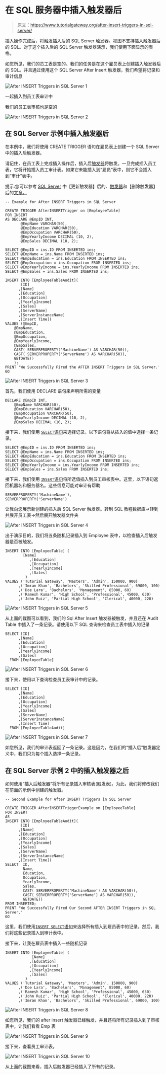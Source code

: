 # 在 SQL 服务器中插入触发器后

> 原文：<https://www.tutorialgateway.org/after-insert-triggers-in-sql-server/>

插入操作完成后，将触发插入后的 SQL Server 触发器。视图不支持插入触发器后的 SQL。对于这个插入后的 SQL Server 触发器演示，我们使用下面显示的表格。

如您所见，我们的员工表是空的。我们的任务是在这个雇员表上创建插入触发器后的 SQL。并且通过使用这个 SQL Server After Insert 触发器，我们希望将记录和审计信息

![After INSERT Triggers in SQL Server 1](img/4278a04ba02aeb13ed3310ced8d86479.png)

一起插入到员工表审计中

我们的员工表审核也是空的

![After INSERT Triggers in SQL Server 2](img/fd8302d8c5ad6ff3aab2bf6e72d14eb6.png)

## 在 SQL Server 示例中插入触发器后

在本例中，我们将使用 CREATE TRIGGER 语句在雇员表上创建一个 SQL Server 中的插入后触发器。

请记住，在员工表上完成插入操作后，插入后[触发器](https://www.tutorialgateway.org/triggers-in-sql-server/)将触发。一旦完成插入员工表，它将开始插入员工审计表。如果它未能插入到“雇员”表中，则它不会插入到“审计”表中。

提示:您可以参考 [SQL Server](https://www.tutorialgateway.org/sql/) 中【更新触发器】后的、[触发器](https://www.tutorialgateway.org/triggers-in-sql-server/)和【删除触发器】后的[文章。](https://www.tutorialgateway.org/after-delete-triggers-in-sql-server/)

```
-- Example for After INSERT Triggers in SQL Server

CREATE TRIGGER AfterINSERTTrigger on [EmployeeTable]
FOR INSERT 
AS DECLARE @EmpID INT,
	   @EmpName VARCHAR(50),
	   @EmpEducation VARCHAR(50),
	   @EmpOccupation VARCHAR(50),
	   @EmpYearlyIncome DECIMAL (10, 2), 
	   @EmpSales DECIMAL (10, 2); 

SELECT @EmpID = ins.ID FROM INSERTED ins;
SELECT @EmpName = ins.Name FROM INSERTED ins;
SELECT @EmpEducation = ins.Education FROM INSERTED ins;
SELECT @EmpOccupation = ins.Occupation FROM INSERTED ins;
SELECT @EmpYearlyIncome = ins.YearlyIncome FROM INSERTED ins;
SELECT @EmpSales = ins.Sales FROM INSERTED ins;

INSERT INTO [EmployeeTableAudit]( 
       [ID]
      ,[Name]
      ,[Education]
      ,[Occupation]
      ,[YearlyIncome]
      ,[Sales]
      ,[ServerName]
      ,[ServerInstanceName]
      ,[Insert Time])
VALUES (@EmpID,
	@EmpName,
	@EmpEducation,
	@EmpOccupation,
	@EmpYearlyIncome,
	@EmpSales,
	CAST( SERVERPROPERTY('MachineName') AS VARCHAR(50)), 
	CAST( SERVERPROPERTY('ServerName') AS VARCHAR(50)), 
	GETDATE()
	);
PRINT 'We Successfully Fired the AFTER INSERT Triggers in SQL Server.'
GO
```

![After INSERT Triggers in SQL Server 3](img/ea962805b734a789ba91ee273fb688d1.png)

首先，我们使用 DECLARE 语句来声明所需的变量

```
DECLARE @EmpID INT,
	@EmpName VARCHAR(50),
	@EmpEducation VARCHAR(50),
	@EmpOccupation VARCHAR(50),
	@EmpYearlyIncome DECIMAL (10, 2), 
	@EmpSales DECIMAL (10, 2);
```

接下来，我们使用 [`SELECT`语句](https://www.tutorialgateway.org/sql-select-statement/)来选择记录。以下语句将从插入的值中选择一条记录。

```
SELECT @EmpID = ins.ID FROM INSERTED ins;
SELECT @EmpName = ins.Name FROM INSERTED ins;
SELECT @EmpEducation = ins.Education FROM INSERTED ins;
SELECT @EmpOccupation = ins.Occupation FROM INSERTED ins;
SELECT @EmpYearlyIncome = ins.YearlyIncome FROM INSERTED ins;
SELECT @EmpSales = ins.Sales FROM INSERTED ins;
```

接下来，我们使用 [`INSERT`语句](https://www.tutorialgateway.org/sql-insert-statement/)将所选值插入到员工审核表中。这里，以下语句返回机器名和服务器名。这些信息可能对审计有帮助

```
SERVERPROPERTY('MachineName'), 
SERVERPROPERTY('ServerName')
```

让我向您展示新创建的插入后 SQL Server 触发器。转到 SQL 教程数据库->转到并展开员工表->然后展开触发器文件夹

![After INSERT Triggers in SQL Server 4](img/ec28dfbdad6988a6f356af17a0a91841.png)

出于演示目的，我们将五条随机记录插入到 Employee 表中，以检查插入后触发器是否被触发。

```
INSERT INTO [EmployeeTable] (
		[Name]
	       ,[Education]
	       ,[Occupation]
	       ,[YearlyIncome]
	       ,[Sales]
	     )
VALUES ('Tutorial Gateway', 'Masters', 'Admin', 150000, 900)
      ,('Imran Khan', 'Bachelors', 'Skilled Professional', 69000, 100)
      ,('Doe Lara', 'Bachelors', 'Management', 85000, 60)
      ,('Ramesh Kumar', 'High School', 'Professional', 45000, 630)
      ,('John Ruiz', 'Partial High School', 'Clerical', 40000, 220)
```

![After INSERT Triggers in SQL Server 5](img/dc480594675fcb286c0926bbcc92045a.png)

从上面的截图可以看到，我们的 Sql After Insert 触发器被触发，并且还在 Audit Table 中插入了一条记录。请使用以下 SQL 查询来检查员工表中插入的记录

```
SELECT [ID]
      ,[Name]
      ,[Education]
      ,[Occupation]
      ,[YearlyIncome]
      ,[Sales]
  FROM [EmployeeTable]

```

![After INSERT Triggers in SQL Server 6](img/6fca79fcf321a4679802c2d6c80cf400.png)

接下来，使用以下查询检查员工表审计中的记录。

```
SELECT [ID]
      ,[Name]
      ,[Education]
      ,[Occupation]
      ,[YearlyIncome]
      ,[Sales]
      ,[ServerName]
      ,[ServerInstanceName]
      ,[Insert Time]
  FROM [EmployeeTableAudit]
```

![After INSERT Triggers in SQL Server 7](img/77dac099acb44aefbd4c11ecd6c24456.png)

如您所见，我们的审计表返回了一条记录。这是因为，在我们的“插入后”触发器定义中，我们只为每个插入选择一条记录。

## 在 SQL Server 示例 2 中的插入触发器之后

如何使用“插入后触发器”将所有记录插入审核表(触发表)。为此，我们将修改我们在前面的示例中创建的触发器。

```
-- Second Example for After INSERT Triggers in SQL Server

CREATE TRIGGER AfterINSERTTriggerExample on [EmployeeTable]
FOR INSERT 
AS 
INSERT INTO [EmployeeTableAudit]( 
       [ID]
      ,[Name]
      ,[Education]
      ,[Occupation]
      ,[YearlyIncome]
      ,[Sales]
      ,[ServerName]
      ,[ServerInstanceName]
      ,[Insert Time])
SELECT  ID,
	    Name,
	    Education,
	    Occupation,
	    YearlyIncome,
	    Sales,
	    CAST( SERVERPROPERTY('MachineName') AS VARCHAR(50)), 
	    CAST( SERVERPROPERTY('ServerName') AS VARCHAR(50)), 
	    GETDATE()
FROM INSERTED;
PRINT 'We Successfully Fired Our Second AFTER INSERT Triggers in SQL Server.'
GO
```

这里，我们使用[`INSERT SELECT`语句](https://www.tutorialgateway.org/sql-insert-into-select-statement/)来选择所有插入到雇员表中的记录。然后，我们将这些记录插入到审计表中。

接下来，让我在雇员表中插入一些随机记录

```
INSERT INTO [EmployeeTable] (
		    [Name]
		   ,[Education]
		   ,[Occupation]
		   ,[YearlyIncome]
		   ,[Sales]
	     )
VALUES ('Tutorial Gateway', 'Masters', 'Admin', 150000, 900)
      ,('Doe Lara', 'Bachelors', 'Management', 85000, 60)
      ,('Ramesh Kumar', 'High School', 'Professional', 45000, 630)
      ,('John Ruiz', 'Partial High School', 'Clerical', 40000, 220)
      ,('Imran Khan', 'Bachelors', 'Skilled Professional', 69000, 100)

```

![After INSERT Triggers in SQL Server 8](img/d298d97afe294b7196f0ae4cbfc787b8.png)

如您所见，我们的 after insert 触发器已经触发，并且还将所有记录插入到了审核表中。让我们看看 Emp 表

![After INSERT Triggers in SQL Server 9](img/e4ec9bb4bf78d701b6c9ff66ba8e82f0.png)

接下来，查看员工审计表。

![After INSERT Triggers in SQL Server 10](img/facab7936f328d8abe7a9e4c0f9c1b75.png)

从上面的截图来看，插入后触发器已经插入了所有的记录。